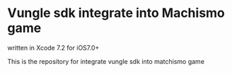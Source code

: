 # Vungle sdk integrate into Machismo game

written in Xcode 7.2 for iOS7.0+

This is the repository for integrate vungle sdk into matchismo game
